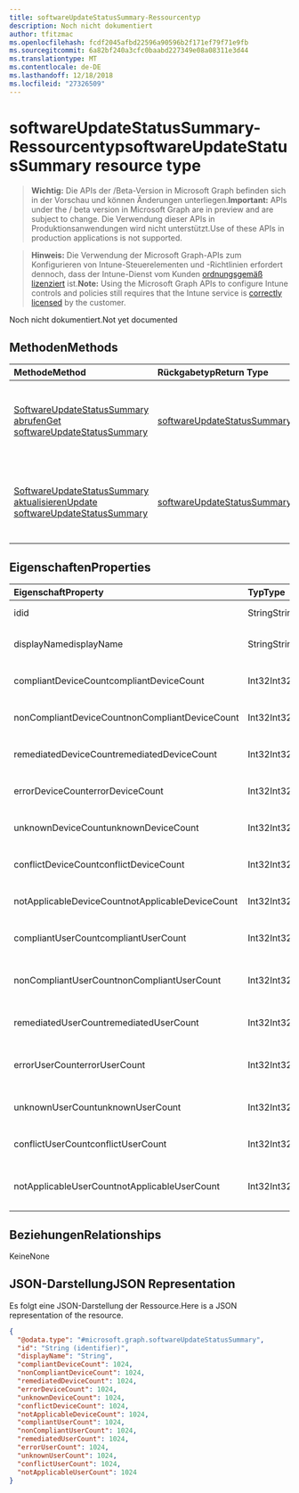 ```yaml
---
title: softwareUpdateStatusSummary-Ressourcentyp
description: Noch nicht dokumentiert
author: tfitzmac
ms.openlocfilehash: fcdf2045afbd22596a90596b2f171ef79f71e9fb
ms.sourcegitcommit: 6a82bf240a3cfc0baabd227349e08a08311e3d44
ms.translationtype: MT
ms.contentlocale: de-DE
ms.lasthandoff: 12/18/2018
ms.locfileid: "27326509"
---
```

# <a name="softwareupdatestatussummary-resource-type"></a><span data-ttu-id="64743-103">softwareUpdateStatusSummary-Ressourcentyp</span><span class="sxs-lookup"><span data-stu-id="64743-103">softwareUpdateStatusSummary resource type</span></span>

> <span data-ttu-id="64743-104">**Wichtig:** Die APIs der /Beta-Version in Microsoft Graph befinden sich in der Vorschau und können Änderungen unterliegen.</span><span class="sxs-lookup"><span data-stu-id="64743-104">**Important:** APIs under the / beta version in Microsoft Graph are in preview and are subject to change.</span></span> <span data-ttu-id="64743-105">Die Verwendung dieser APIs in Produktionsanwendungen wird nicht unterstützt.</span><span class="sxs-lookup"><span data-stu-id="64743-105">Use of these APIs in production applications is not supported.</span></span>

> <span data-ttu-id="64743-106">**Hinweis:** Die Verwendung der Microsoft Graph-APIs zum Konfigurieren von Intune-Steuerelementen und -Richtlinien erfordert dennoch, dass der Intune-Dienst vom Kunden [ordnungsgemäß lizenziert](https://go.microsoft.com/fwlink/?linkid=839381) ist.</span><span class="sxs-lookup"><span data-stu-id="64743-106">**Note:** Using the Microsoft Graph APIs to configure Intune controls and policies still requires that the Intune service is [correctly licensed](https://go.microsoft.com/fwlink/?linkid=839381) by the customer.</span></span>

<span data-ttu-id="64743-107">Noch nicht dokumentiert.</span><span class="sxs-lookup"><span data-stu-id="64743-107">Not yet documented</span></span>
## <a name="methods"></a><span data-ttu-id="64743-108">Methoden</span><span class="sxs-lookup"><span data-stu-id="64743-108">Methods</span></span>
|<span data-ttu-id="64743-109">Methode</span><span class="sxs-lookup"><span data-stu-id="64743-109">Method</span></span>|<span data-ttu-id="64743-110">Rückgabetyp</span><span class="sxs-lookup"><span data-stu-id="64743-110">Return Type</span></span>|<span data-ttu-id="64743-111">Beschreibung</span><span class="sxs-lookup"><span data-stu-id="64743-111">Description</span></span>|
|:---|:---|:---|
|[<span data-ttu-id="64743-112">SoftwareUpdateStatusSummary abrufen</span><span class="sxs-lookup"><span data-stu-id="64743-112">Get softwareUpdateStatusSummary</span></span>](../api/intune-deviceconfig-softwareupdatestatussummary-get.md)|[<span data-ttu-id="64743-113">softwareUpdateStatusSummary</span><span class="sxs-lookup"><span data-stu-id="64743-113">softwareUpdateStatusSummary</span></span>](../resources/intune-deviceconfig-softwareupdatestatussummary.md)|<span data-ttu-id="64743-114">Lesen von Beziehungen und Eigenschaften des [softwareUpdateStatusSummary](../resources/intune-deviceconfig-softwareupdatestatussummary.md)-Objekts.</span><span class="sxs-lookup"><span data-stu-id="64743-114">Read properties and relationships of the [softwareUpdateStatusSummary](../resources/intune-deviceconfig-softwareupdatestatussummary.md) object.</span></span>|
|[<span data-ttu-id="64743-115">SoftwareUpdateStatusSummary aktualisieren</span><span class="sxs-lookup"><span data-stu-id="64743-115">Update softwareUpdateStatusSummary</span></span>](../api/intune-deviceconfig-softwareupdatestatussummary-update.md)|[<span data-ttu-id="64743-116">softwareUpdateStatusSummary</span><span class="sxs-lookup"><span data-stu-id="64743-116">softwareUpdateStatusSummary</span></span>](../resources/intune-deviceconfig-softwareupdatestatussummary.md)|<span data-ttu-id="64743-117">Aktualisieren der Eigenschaften eines [softwareUpdateStatusSummary](../resources/intune-deviceconfig-softwareupdatestatussummary.md)-Objekts.</span><span class="sxs-lookup"><span data-stu-id="64743-117">Update the properties of a [softwareUpdateStatusSummary](../resources/intune-deviceconfig-softwareupdatestatussummary.md) object.</span></span>|

## <a name="properties"></a><span data-ttu-id="64743-118">Eigenschaften</span><span class="sxs-lookup"><span data-stu-id="64743-118">Properties</span></span>
|<span data-ttu-id="64743-119">Eigenschaft</span><span class="sxs-lookup"><span data-stu-id="64743-119">Property</span></span>|<span data-ttu-id="64743-120">Typ</span><span class="sxs-lookup"><span data-stu-id="64743-120">Type</span></span>|<span data-ttu-id="64743-121">Beschreibung</span><span class="sxs-lookup"><span data-stu-id="64743-121">Description</span></span>|
|:---|:---|:---|
|<span data-ttu-id="64743-122">id</span><span class="sxs-lookup"><span data-stu-id="64743-122">id</span></span>|<span data-ttu-id="64743-123">String</span><span class="sxs-lookup"><span data-stu-id="64743-123">String</span></span>|<span data-ttu-id="64743-124">Schlüssel der Entität</span><span class="sxs-lookup"><span data-stu-id="64743-124">Key of the entity.</span></span>|
|<span data-ttu-id="64743-125">displayName</span><span class="sxs-lookup"><span data-stu-id="64743-125">displayName</span></span>|<span data-ttu-id="64743-126">String</span><span class="sxs-lookup"><span data-stu-id="64743-126">String</span></span>|<span data-ttu-id="64743-127">Der Name der Richtlinie</span><span class="sxs-lookup"><span data-stu-id="64743-127">The name of the policy.</span></span>|
|<span data-ttu-id="64743-128">compliantDeviceCount</span><span class="sxs-lookup"><span data-stu-id="64743-128">compliantDeviceCount</span></span>|<span data-ttu-id="64743-129">Int32</span><span class="sxs-lookup"><span data-stu-id="64743-129">Int32</span></span>|<span data-ttu-id="64743-130">Anzahl der konformen Geräte</span><span class="sxs-lookup"><span data-stu-id="64743-130">Number of compliant devices.</span></span>|
|<span data-ttu-id="64743-131">nonCompliantDeviceCount</span><span class="sxs-lookup"><span data-stu-id="64743-131">nonCompliantDeviceCount</span></span>|<span data-ttu-id="64743-132">Int32</span><span class="sxs-lookup"><span data-stu-id="64743-132">Int32</span></span>|<span data-ttu-id="64743-133">Anzahl der nicht konformen Geräte</span><span class="sxs-lookup"><span data-stu-id="64743-133">Number of non compliant devices.</span></span>|
|<span data-ttu-id="64743-134">remediatedDeviceCount</span><span class="sxs-lookup"><span data-stu-id="64743-134">remediatedDeviceCount</span></span>|<span data-ttu-id="64743-135">Int32</span><span class="sxs-lookup"><span data-stu-id="64743-135">Int32</span></span>|<span data-ttu-id="64743-136">Anzahl korrigierter Geräte</span><span class="sxs-lookup"><span data-stu-id="64743-136">Number of remediated devices.</span></span>|
|<span data-ttu-id="64743-137">errorDeviceCount</span><span class="sxs-lookup"><span data-stu-id="64743-137">errorDeviceCount</span></span>|<span data-ttu-id="64743-138">Int32</span><span class="sxs-lookup"><span data-stu-id="64743-138">Int32</span></span>|<span data-ttu-id="64743-139">Anzahl der Geräte mit Fehler</span><span class="sxs-lookup"><span data-stu-id="64743-139">Number of devices had error.</span></span>|
|<span data-ttu-id="64743-140">unknownDeviceCount</span><span class="sxs-lookup"><span data-stu-id="64743-140">unknownDeviceCount</span></span>|<span data-ttu-id="64743-141">Int32</span><span class="sxs-lookup"><span data-stu-id="64743-141">Int32</span></span>|<span data-ttu-id="64743-142">Anzahl unbekannter Geräte</span><span class="sxs-lookup"><span data-stu-id="64743-142">Number of unknown devices.</span></span>|
|<span data-ttu-id="64743-143">conflictDeviceCount</span><span class="sxs-lookup"><span data-stu-id="64743-143">conflictDeviceCount</span></span>|<span data-ttu-id="64743-144">Int32</span><span class="sxs-lookup"><span data-stu-id="64743-144">Int32</span></span>|<span data-ttu-id="64743-145">Anzahl der Geräte mit Konflikten</span><span class="sxs-lookup"><span data-stu-id="64743-145">Number of conflict devices.</span></span>|
|<span data-ttu-id="64743-146">notApplicableDeviceCount</span><span class="sxs-lookup"><span data-stu-id="64743-146">notApplicableDeviceCount</span></span>|<span data-ttu-id="64743-147">Int32</span><span class="sxs-lookup"><span data-stu-id="64743-147">Int32</span></span>|<span data-ttu-id="64743-148">Anzahl nicht anwendbarer Geräte</span><span class="sxs-lookup"><span data-stu-id="64743-148">Number of not applicable devices.</span></span>|
|<span data-ttu-id="64743-149">compliantUserCount</span><span class="sxs-lookup"><span data-stu-id="64743-149">compliantUserCount</span></span>|<span data-ttu-id="64743-150">Int32</span><span class="sxs-lookup"><span data-stu-id="64743-150">Int32</span></span>|<span data-ttu-id="64743-151">Anzahl der kompatiblen Benutzer</span><span class="sxs-lookup"><span data-stu-id="64743-151">Number of compliant users.</span></span>|
|<span data-ttu-id="64743-152">nonCompliantUserCount</span><span class="sxs-lookup"><span data-stu-id="64743-152">nonCompliantUserCount</span></span>|<span data-ttu-id="64743-153">Int32</span><span class="sxs-lookup"><span data-stu-id="64743-153">Int32</span></span>|<span data-ttu-id="64743-154">Anzahl der nicht kompatiblen Benutzer</span><span class="sxs-lookup"><span data-stu-id="64743-154">Number of non compliant users.</span></span>|
|<span data-ttu-id="64743-155">remediatedUserCount</span><span class="sxs-lookup"><span data-stu-id="64743-155">remediatedUserCount</span></span>|<span data-ttu-id="64743-156">Int32</span><span class="sxs-lookup"><span data-stu-id="64743-156">Int32</span></span>|<span data-ttu-id="64743-157">Anzahl der korrigierten Benutzer</span><span class="sxs-lookup"><span data-stu-id="64743-157">Number of remediated users.</span></span>|
|<span data-ttu-id="64743-158">errorUserCount</span><span class="sxs-lookup"><span data-stu-id="64743-158">errorUserCount</span></span>|<span data-ttu-id="64743-159">Int32</span><span class="sxs-lookup"><span data-stu-id="64743-159">Int32</span></span>|<span data-ttu-id="64743-160">Anzahl der Benutzer, bei denen ein Fehler aufgetreten ist.</span><span class="sxs-lookup"><span data-stu-id="64743-160">Number of users had error.</span></span>|
|<span data-ttu-id="64743-161">unknownUserCount</span><span class="sxs-lookup"><span data-stu-id="64743-161">unknownUserCount</span></span>|<span data-ttu-id="64743-162">Int32</span><span class="sxs-lookup"><span data-stu-id="64743-162">Int32</span></span>|<span data-ttu-id="64743-163">Anzahl der unbekannten Benutzer</span><span class="sxs-lookup"><span data-stu-id="64743-163">Number of unknown users.</span></span>|
|<span data-ttu-id="64743-164">conflictUserCount</span><span class="sxs-lookup"><span data-stu-id="64743-164">conflictUserCount</span></span>|<span data-ttu-id="64743-165">Int32</span><span class="sxs-lookup"><span data-stu-id="64743-165">Int32</span></span>|<span data-ttu-id="64743-166">Anzahl der Benutzer mit Konflikt</span><span class="sxs-lookup"><span data-stu-id="64743-166">Number of conflict users.</span></span>|
|<span data-ttu-id="64743-167">notApplicableUserCount</span><span class="sxs-lookup"><span data-stu-id="64743-167">notApplicableUserCount</span></span>|<span data-ttu-id="64743-168">Int32</span><span class="sxs-lookup"><span data-stu-id="64743-168">Int32</span></span>|<span data-ttu-id="64743-169">Anzahl der nicht anwendbaren Benutzer.</span><span class="sxs-lookup"><span data-stu-id="64743-169">Number of not applicable users.</span></span>|

## <a name="relationships"></a><span data-ttu-id="64743-170">Beziehungen</span><span class="sxs-lookup"><span data-stu-id="64743-170">Relationships</span></span>
<span data-ttu-id="64743-171">Keine</span><span class="sxs-lookup"><span data-stu-id="64743-171">None</span></span>
## <a name="json-representation"></a><span data-ttu-id="64743-172">JSON-Darstellung</span><span class="sxs-lookup"><span data-stu-id="64743-172">JSON Representation</span></span>
<span data-ttu-id="64743-173">Es folgt eine JSON-Darstellung der Ressource.</span><span class="sxs-lookup"><span data-stu-id="64743-173">Here is a JSON representation of the resource.</span></span>
<!-- {
  "blockType": "resource",
  "keyProperty": "id",
  "@odata.type": "microsoft.graph.softwareUpdateStatusSummary"
}
-->
``` json
{
  "@odata.type": "#microsoft.graph.softwareUpdateStatusSummary",
  "id": "String (identifier)",
  "displayName": "String",
  "compliantDeviceCount": 1024,
  "nonCompliantDeviceCount": 1024,
  "remediatedDeviceCount": 1024,
  "errorDeviceCount": 1024,
  "unknownDeviceCount": 1024,
  "conflictDeviceCount": 1024,
  "notApplicableDeviceCount": 1024,
  "compliantUserCount": 1024,
  "nonCompliantUserCount": 1024,
  "remediatedUserCount": 1024,
  "errorUserCount": 1024,
  "unknownUserCount": 1024,
  "conflictUserCount": 1024,
  "notApplicableUserCount": 1024
}
```





